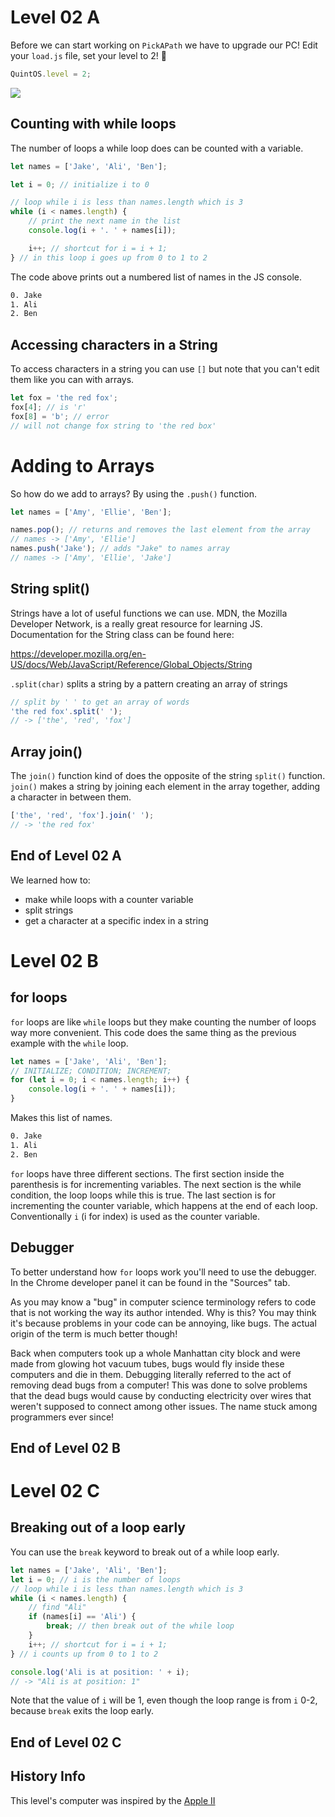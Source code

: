 # Level 02 A

Before we can start working on `PickAPath` we have to upgrade our PC! Edit your `load.js` file, set your level to 2! 🥳

```js
QuintOS.level = 2;
```

![](https://elasticbeanstalk-us-east-2-651921832906.s3.us-east-2.amazonaws.com/QuintOS/bootScreen2.jpg)

## Counting with while loops

The number of loops a while loop does can be counted with a variable.

```js
let names = ['Jake', 'Ali', 'Ben'];

let i = 0; // initialize i to 0

// loop while i is less than names.length which is 3
while (i < names.length) {
	// print the next name in the list
	console.log(i + '. ' + names[i]);

	i++; // shortcut for i = i + 1;
} // in this loop i goes up from 0 to 1 to 2
```

The code above prints out a numbered list of names in the JS console.

```txt
0. Jake
1. Ali
2. Ben
```

## Accessing characters in a String

To access characters in a string you can use `[]` but note that you can't edit them like you can with arrays.

```js
let fox = 'the red fox';
fox[4]; // is 'r'
fox[8] = 'b'; // error
// will not change fox string to 'the red box'
```

# Adding to Arrays

So how do we add to arrays? By using the `.push()` function.

```js
let names = ['Amy', 'Ellie', 'Ben'];

names.pop(); // returns and removes the last element from the array
// names -> ['Amy', 'Ellie']
names.push('Jake'); // adds "Jake" to names array
// names -> ['Amy', 'Ellie', 'Jake']
```

## String split()

Strings have a lot of useful functions we can use. MDN, the Mozilla Developer Network, is a really great resource for learning JS. Documentation for the String class can be found here:

<https://developer.mozilla.org/en-US/docs/Web/JavaScript/Reference/Global_Objects/String>

`.split(char)` splits a string by a pattern creating an array of strings

```js
// split by ' ' to get an array of words
'the red fox'.split(' ');
// -> ['the', 'red', 'fox']
```

## Array join()

The `join()` function kind of does the opposite of the string `split()` function. `join()` makes a string by joining each element in the array together, adding a character in between them.

```js
['the', 'red', 'fox'].join(' ');
// -> 'the red fox'
```

## End of Level 02 A

We learned how to:

- make while loops with a counter variable
- split strings
- get a character at a specific index in a string

# Level 02 B

## for loops

`for` loops are like `while` loops but they make counting the number of loops way more convenient. This code does the same thing as the previous example with the `while` loop.

```js
let names = ['Jake', 'Ali', 'Ben'];
// INITIALIZE; CONDITION; INCREMENT;
for (let i = 0; i < names.length; i++) {
	console.log(i + '. ' + names[i]);
}
```

Makes this list of names.

```txt
0. Jake
1. Ali
2. Ben
```

`for` loops have three different sections. The first section inside the parenthesis is for incrementing variables. The next section is the while condition, the loop loops while this is true. The last section is for incrementing the counter variable, which happens at the end of each loop. Conventionally `i` (i for index) is used as the counter variable.

## Debugger

To better understand how `for` loops work you'll need to use the debugger. In the Chrome developer panel it can be found in the "Sources" tab.

As you may know a "bug" in computer science terminology refers to code that is not working the way its author intended. Why is this? You may think it's because problems in your code can be annoying, like bugs. The actual origin of the term is much better though!

Back when computers took up a whole Manhattan city block and were made from glowing hot vacuum tubes, bugs would fly inside these computers and die in them. Debugging literally referred to the act of removing dead bugs from a computer! This was done to solve problems that the dead bugs would cause by conducting electricity over wires that weren't supposed to connect among other issues. The name stuck among programmers ever since!

## End of Level 02 B

# Level 02 C

## Breaking out of a loop early

You can use the `break` keyword to break out of a while loop early.

```js
let names = ['Jake', 'Ali', 'Ben'];
let i = 0; // i is the number of loops
// loop while i is less than names.length which is 3
while (i < names.length) {
	// find "Ali"
	if (names[i] == 'Ali') {
		break; // then break out of the while loop
	}
	i++; // shortcut for i = i + 1;
} // i counts up from 0 to 1 to 2

console.log('Ali is at position: ' + i);
// -> "Ali is at position: 1"
```

Note that the value of `i` will be 1, even though the loop range is from `i` 0-2, because `break` exits the loop early.

## End of Level 02 C

## History Info

This level's computer was inspired by the [Apple II](https://www.youtube.com/watch?v=CxJwy8NsXFs)
